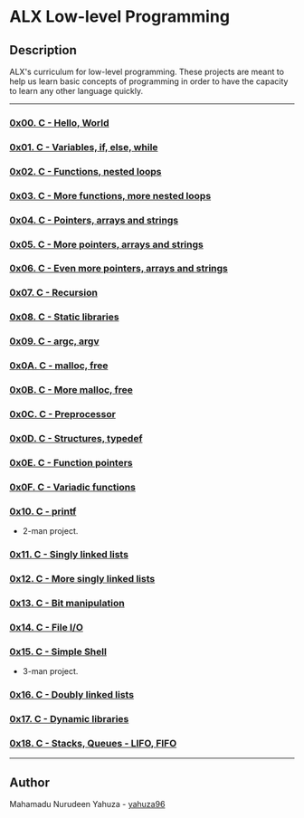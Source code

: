 # ALX Low-level Programming

## Description
ALX's curriculum for low-level programming. These projects are meant to help us learn basic concepts of programming in order to have the capacity to learn any other language quickly.

---

### [0x00. C - Hello, World](./0x00-hello_world)

### [0x01. C - Variables, if, else, while](./0x01-variables_if_else_while)

### [0x02. C - Functions, nested loops](./0x02-functions_nested_loops)

### [0x03. C - More functions, more nested loops](./0x03-more_functions_nested_loops)

### [0x04. C - Pointers, arrays and strings](./0x04-pointers_arrays_strings)

### [0x05. C - More pointers, arrays and strings](./0x05-pointers_arrays_strings)

### [0x06. C - Even more pointers, arrays and strings](./0x06-pointers_arrays_strings)

### [0x07. C - Recursion](./0x07-recursion)

### [0x08. C - Static libraries](./0x08-static_libraries)

### [0x09. C - argc, argv](./0x09-argc_argv)

### [0x0A. C - malloc, free](./0x0A-malloc_free)

### [0x0B. C - More malloc, free](./0x0B-more_malloc_free)

### [0x0C. C - Preprocessor](./0x0C-preprocessor)

### [0x0D. C - Structures, typedef](./0x0D-structures_typedef)

### [0x0E. C - Function pointers](./0x0E-function_pointers)

### [0x0F. C - Variadic functions](./0x0F-variadic_functions)

### [0x10. C - printf](https://github.com/kai-dg/printf)
* 2-man project.

### [0x11. C - Singly linked lists](./0x11-singly_linked_lists)

### [0x12. C - More singly linked lists](./0x12-more_singly_linked_lists)

### [0x13. C - Bit manipulation](./0x13-bit_manipulation)

### [0x14. C - File I/O](./0x14-file_io)

### [0x15. C - Simple Shell](https://github.com/kai-dg/simple_shell)
* 3-man project.

### [0x16. C - Doubly linked lists](./0x16-doubly_linked_lists)

### [0x17. C - Dynamic libraries](./0x17-dynamic_libraries)

### [0x18. C - Stacks, Queues - LIFO, FIFO](./0x18-stacks_queues_lifo_fifo)

---

## Author
 Mahamadu Nurudeen Yahuza - [yahuza96](https://github.com/yahuza96)
